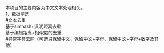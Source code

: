 本项目的主要内容为中文文本处理相关。  
1、数据清洗      
  #文本去重    
      基于simhash+汉明距离去重    
      基于编辑距离+相似度的去重    
  #异常字符去除（可选只保留中文、保留中文+字母、保留中文+字母+数字及其他）  
     
          
